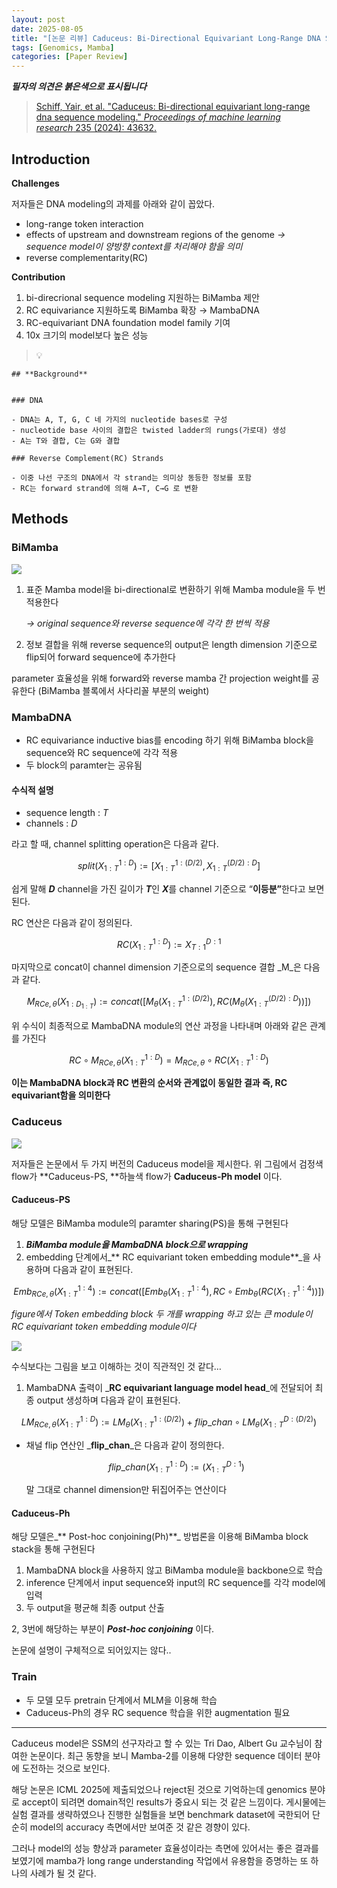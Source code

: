 ```yaml
---
layout: post
date: 2025-08-05
title: "[논문 리뷰] Caduceus: Bi-Directional Equivariant Long-Range DNA Sequence Modeling"
tags: [Genomics, Mamba]
categories: [Paper Review]
---
```


<span class="notion-red">_**필자의 의견은 붉은색으로 표시됩니다**_</span>


> [Schiff, Yair, et al. "Caduceus: Bi-directional equivariant long-range dna sequence modeling." ](https://pmc.ncbi.nlm.nih.gov/articles/PMC12189541/)[_Proceedings of machine learning research_](https://pmc.ncbi.nlm.nih.gov/articles/PMC12189541/)[ 235 (2024): 43632.](https://pmc.ncbi.nlm.nih.gov/articles/PMC12189541/)



## Introduction


**Challenges**


저자들은 DNA modeling의 과제를 아래와 같이 꼽았다.

- long-range token interaction
- effects of upstream and downstream regions of the genome 
_→ sequence model이 양방향 context를 처리해야 함을 의미_
- reverse complementarity(RC)

**Contribution**

1. bi-direcrional sequence modeling 지원하는 BiMamba 제안
1. RC equivariance 지원하도록 BiMamba 확장 → MambaDNA
1. RC-equivariant DNA foundation model family 기여
1. 10x 크기의 model보다 높은 성능

> 💡 


	## **Background**


	### DNA

	- DNA는 A, T, G, C 네 가지의 nucleotide bases로 구성
	- nucleotide base 사이의 결합은 twisted ladder의 rungs(가로대) 생성
	- A는 T와 결합, C는 G와 결합

	### Reverse Complement(RC) Strands

	- 이중 나선 구조의 DNA에서 각 strand는 의미상 동등한 정보를 포함
	- RC는 forward strand에 의해 A→T, C→G 로 변환


## Methods



### BiMamba


![](https://prod-files-secure.s3.us-west-2.amazonaws.com/542b861c-36a8-4051-84e5-8804b6728dba/2c247d59-7815-4980-99f0-8f0d21f445a7/image.png?X-Amz-Algorithm=AWS4-HMAC-SHA256&X-Amz-Content-Sha256=UNSIGNED-PAYLOAD&X-Amz-Credential=ASIAZI2LB46654UQEPXR%2F20250915%2Fus-west-2%2Fs3%2Faws4_request&X-Amz-Date=20250915T230103Z&X-Amz-Expires=3600&X-Amz-Security-Token=IQoJb3JpZ2luX2VjEAYaCXVzLXdlc3QtMiJHMEUCIQCMOQQHcGzm1NWL3XMi5RLeF2yIHLznd2rnO6MWHya9XAIgVo5%2B6qTw34En0I449hnUem7r4xxyw4%2FWEI6s6VDWWD0q%2FwMIfxAAGgw2Mzc0MjMxODM4MDUiDMMLNiZMGDt1IEN0cyrcA%2FT4ctecxMG791pBAMvqCqkCcmC8rnsuvlP5CEbk3aW%2BS4Lur4pfu7usarxTEjuUotHtYdTuWAHQkUT2PF5AYL3wSW3nyrnDP7UJj3SKXkdVymB5jhpX6ZAYaprOMyTzcPUqjwKc36K%2BUaF77dNcOMoK3cdO%2FH92o8aKZRepCThLQHpdqKNaSGqrJpPaj%2FvWH4nS261umA4HqtJ%2BOkbKoG%2BN80NTRqOoS%2FFD%2FfrY9FexNQtnEjp6zgIUw1twjXFfE6kwrllyyVDlv%2BJeaseQDOJagHHN2ca2mrew%2BY7it4y110l0XZYZmSRTH5lqSWvjG%2Fiesq%2FoIBFapZYs%2BUzP1j%2FkTn6m2RZDO2fN4iLdBKZMqrEmknIOkGOL%2BnqGIvyHCfSgTEanrzqpY4H%2BUramK1en4eh%2BPtB0Vub7JQ%2FCKFje9FRMFctnSXbA2K1%2BiUSvQXFRFPASpQpyIVdyfdjdzhX8A85sldE9RWoducgJYCVT2jUqJcOPc8SxejohTzOD3xsXyOC8HyIK%2BK8XsNRgT6hXgtBr6pcOlYSuq%2Fs%2B9XL8O0q4EZoRThP7DRcF7ITMI90xUt9rIaIijNUdwFhBCscO5wICKVLNT2VpXNm6ycKFNzcVBGozuWxInpQ2MPqdosYGOqUBjH6wTBZDfBuJRKF%2B9LAT1HfVln2qoaYu96wO%2BcQ%2Bl9dP5NzXZCG59KdG4XBRcTQcKJ%2BeRce7d7SQJWeTirl8NcBJWsF0rWltdf7jnDhGt8BFtLtGYoiaQ11T4G3ZU47pX27oSpsnex%2F0NqyWOiDmyKaWm2GsnVjSdTR0tiTmJ7dYil%2B%2F8oMuRQMi5V0Q68YKgb%2BlAPgJH6vHqQA9Ff3mW%2FLUgj7l&X-Amz-Signature=e69c2a3f15e13b8df3e449a0c8ca8cee0c628b29305160461ef3df71c7d21c7e&X-Amz-SignedHeaders=host&x-amz-checksum-mode=ENABLED&x-id=GetObject)

1. 표준 Mamba model을 bi-directional로 변환하기 위해 Mamba module을 두 번 적용한다

	_→ original sequence와 reverse sequence에 각각 한 번씩 적용_

1. 정보 결합을 위해 reverse sequence의 output은 length dimension 기준으로 flip되어 forward sequence에 추가한다

parameter 효율성을 위해 forward와 reverse mamba 간 projection weight를 공유한다 (BiMamba 블록에서 사다리꼴 부분의 weight)



### MambaDNA

- RC equivariance inductive bias를 encoding 하기 위해 BiMamba block을 sequence와 RC sequence에 각각 적용
- 두 block의 paramter는 공유됨


#### 수식적 설명

- sequence length : _T_
- channels : _D_

라고 할 때,  channel splitting operation은 다음과 같다.


$$
split(X^{1:D}_{1:T}):=[X^{1:(D/2)}_{1:T},X^{(D/2):D}_{1:T}]
$$


<span class="notion-red">쉽게 말해 </span><span class="notion-red">_**D**_</span><span class="notion-red"> channel을 가진 길이가 </span><span class="notion-red">_**T**_</span><span class="notion-red">인 </span><span class="notion-red">_**X**_</span><span class="notion-red">를 channel 기준으로 “</span><span class="notion-red">**이등분”**</span><span class="notion-red">한다고 보면 된다.</span>


RC 연산은 다음과 같이 정의된다.


$$
RC(X^{1:D}_{1:T}):=X^{D:1}_{T:1}
$$


마지막으로 concat이 channel dimension 기준으로의 sequence 결합 _M_은 다음과 같다.


$$
M_{RCe,\theta}(X_{1:D_{1:T}}):=concat([M_{\theta}(X^{1:(D/2)}_{1:T}),RC(M_{\theta}(X^{(D/2):D}_{1:T}))])
$$


위 수식이 최종적으로 MambaDNA module의 연산 과정을 나타내며 아래와 같은 관계를 가진다


$$
RC\circ M_{RCe,\theta}(X^{1:D}_{1:T}) = M_{RCe,\theta} \circ RC(X^{1:D}_{1:T})
$$


**이는 MambaDNA block과 RC 변환의 순서와 관계없이 동일한 결과 즉, RC equivariant함을 의미한다**



### Caduceus


![](https://prod-files-secure.s3.us-west-2.amazonaws.com/542b861c-36a8-4051-84e5-8804b6728dba/f94a60d7-8145-473b-aef9-7c68d3ec604a/image.png?X-Amz-Algorithm=AWS4-HMAC-SHA256&X-Amz-Content-Sha256=UNSIGNED-PAYLOAD&X-Amz-Credential=ASIAZI2LB46654UQEPXR%2F20250915%2Fus-west-2%2Fs3%2Faws4_request&X-Amz-Date=20250915T230103Z&X-Amz-Expires=3600&X-Amz-Security-Token=IQoJb3JpZ2luX2VjEAYaCXVzLXdlc3QtMiJHMEUCIQCMOQQHcGzm1NWL3XMi5RLeF2yIHLznd2rnO6MWHya9XAIgVo5%2B6qTw34En0I449hnUem7r4xxyw4%2FWEI6s6VDWWD0q%2FwMIfxAAGgw2Mzc0MjMxODM4MDUiDMMLNiZMGDt1IEN0cyrcA%2FT4ctecxMG791pBAMvqCqkCcmC8rnsuvlP5CEbk3aW%2BS4Lur4pfu7usarxTEjuUotHtYdTuWAHQkUT2PF5AYL3wSW3nyrnDP7UJj3SKXkdVymB5jhpX6ZAYaprOMyTzcPUqjwKc36K%2BUaF77dNcOMoK3cdO%2FH92o8aKZRepCThLQHpdqKNaSGqrJpPaj%2FvWH4nS261umA4HqtJ%2BOkbKoG%2BN80NTRqOoS%2FFD%2FfrY9FexNQtnEjp6zgIUw1twjXFfE6kwrllyyVDlv%2BJeaseQDOJagHHN2ca2mrew%2BY7it4y110l0XZYZmSRTH5lqSWvjG%2Fiesq%2FoIBFapZYs%2BUzP1j%2FkTn6m2RZDO2fN4iLdBKZMqrEmknIOkGOL%2BnqGIvyHCfSgTEanrzqpY4H%2BUramK1en4eh%2BPtB0Vub7JQ%2FCKFje9FRMFctnSXbA2K1%2BiUSvQXFRFPASpQpyIVdyfdjdzhX8A85sldE9RWoducgJYCVT2jUqJcOPc8SxejohTzOD3xsXyOC8HyIK%2BK8XsNRgT6hXgtBr6pcOlYSuq%2Fs%2B9XL8O0q4EZoRThP7DRcF7ITMI90xUt9rIaIijNUdwFhBCscO5wICKVLNT2VpXNm6ycKFNzcVBGozuWxInpQ2MPqdosYGOqUBjH6wTBZDfBuJRKF%2B9LAT1HfVln2qoaYu96wO%2BcQ%2Bl9dP5NzXZCG59KdG4XBRcTQcKJ%2BeRce7d7SQJWeTirl8NcBJWsF0rWltdf7jnDhGt8BFtLtGYoiaQ11T4G3ZU47pX27oSpsnex%2F0NqyWOiDmyKaWm2GsnVjSdTR0tiTmJ7dYil%2B%2F8oMuRQMi5V0Q68YKgb%2BlAPgJH6vHqQA9Ff3mW%2FLUgj7l&X-Amz-Signature=41a052705e9c390e0cc18815aa277c9b6d1b7ee29b808ca1433afafa55d5b42a&X-Amz-SignedHeaders=host&x-amz-checksum-mode=ENABLED&x-id=GetObject)


저자들은 논문에서 두 가지 버전의 Caduceus model을 제시한다. 위 그림에서 검정색 flow가 **Caduceus-PS, **하늘색 flow가 **Caduceus-Ph model** 이다.



#### Caduceus-PS


해당 모델은 BiMamba module의 paramter sharing(PS)을 통해 구현된다

1. _**BiMamba module을 MambaDNA block으로 wrapping**_
1. embedding 단계에서_** RC equivariant token embedding module**_을 사용하며 다음과 같이 표현된다.

$$
Emb_{RCe,\theta}(X^{1:4}_{1:T}):=concat([Emb_{\theta}(X^{1:4}_{1:T}),RC \circ Emb_{\theta}(RC(X^{1:4}_{1:T}))])
$$


_figure에서 Token embedding block 두 개를 wrapping 하고 있는 큰 module이 RC equivariant token embedding module이다_


![](https://prod-files-secure.s3.us-west-2.amazonaws.com/542b861c-36a8-4051-84e5-8804b6728dba/b175e4da-71eb-4e91-8c23-a06dabe673c9/image.png?X-Amz-Algorithm=AWS4-HMAC-SHA256&X-Amz-Content-Sha256=UNSIGNED-PAYLOAD&X-Amz-Credential=ASIAZI2LB46654UQEPXR%2F20250915%2Fus-west-2%2Fs3%2Faws4_request&X-Amz-Date=20250915T230103Z&X-Amz-Expires=3600&X-Amz-Security-Token=IQoJb3JpZ2luX2VjEAYaCXVzLXdlc3QtMiJHMEUCIQCMOQQHcGzm1NWL3XMi5RLeF2yIHLznd2rnO6MWHya9XAIgVo5%2B6qTw34En0I449hnUem7r4xxyw4%2FWEI6s6VDWWD0q%2FwMIfxAAGgw2Mzc0MjMxODM4MDUiDMMLNiZMGDt1IEN0cyrcA%2FT4ctecxMG791pBAMvqCqkCcmC8rnsuvlP5CEbk3aW%2BS4Lur4pfu7usarxTEjuUotHtYdTuWAHQkUT2PF5AYL3wSW3nyrnDP7UJj3SKXkdVymB5jhpX6ZAYaprOMyTzcPUqjwKc36K%2BUaF77dNcOMoK3cdO%2FH92o8aKZRepCThLQHpdqKNaSGqrJpPaj%2FvWH4nS261umA4HqtJ%2BOkbKoG%2BN80NTRqOoS%2FFD%2FfrY9FexNQtnEjp6zgIUw1twjXFfE6kwrllyyVDlv%2BJeaseQDOJagHHN2ca2mrew%2BY7it4y110l0XZYZmSRTH5lqSWvjG%2Fiesq%2FoIBFapZYs%2BUzP1j%2FkTn6m2RZDO2fN4iLdBKZMqrEmknIOkGOL%2BnqGIvyHCfSgTEanrzqpY4H%2BUramK1en4eh%2BPtB0Vub7JQ%2FCKFje9FRMFctnSXbA2K1%2BiUSvQXFRFPASpQpyIVdyfdjdzhX8A85sldE9RWoducgJYCVT2jUqJcOPc8SxejohTzOD3xsXyOC8HyIK%2BK8XsNRgT6hXgtBr6pcOlYSuq%2Fs%2B9XL8O0q4EZoRThP7DRcF7ITMI90xUt9rIaIijNUdwFhBCscO5wICKVLNT2VpXNm6ycKFNzcVBGozuWxInpQ2MPqdosYGOqUBjH6wTBZDfBuJRKF%2B9LAT1HfVln2qoaYu96wO%2BcQ%2Bl9dP5NzXZCG59KdG4XBRcTQcKJ%2BeRce7d7SQJWeTirl8NcBJWsF0rWltdf7jnDhGt8BFtLtGYoiaQ11T4G3ZU47pX27oSpsnex%2F0NqyWOiDmyKaWm2GsnVjSdTR0tiTmJ7dYil%2B%2F8oMuRQMi5V0Q68YKgb%2BlAPgJH6vHqQA9Ff3mW%2FLUgj7l&X-Amz-Signature=662314b7cdf5d84c369d72f490ea8f3882d4b5f1576064480607992d6ecee068&X-Amz-SignedHeaders=host&x-amz-checksum-mode=ENABLED&x-id=GetObject)


<span class="notion-red">수식보다는 그림을 보고 이해하는 것이 직관적인 것 같다…</span>

1. MambaDNA 출력이 _**RC equivariant language model head**_에 전달되어 최종 output 생성하며 다음과 같이 표현된다.

$$
LM_{RCe,\theta}(X^{1:D}_{1:T}):= LM_{\theta}(X^{1:(D/2)}_{1:T})+flip\_chan\circ LM_{\theta}(X^{D:(D/2)}_{1:T})
$$

- 채널 flip 연산인 _**flip\_chan**_은 다음과 같이 정의한다.

	$$
	flip\_chan(X^{1:D}_{1:T}):=(X^{D:1}_{1:T})
	$$


	말 그대로 channel dimension만 뒤집어주는 연산이다



#### Caduceus-Ph


해당 모델은_** Post-hoc conjoining(Ph)**_ 방법론을 이용해 BiMamba block stack을 통해 구현된다

1. MambaDNA block을 사용하지 않고 BiMamba module을 backbone으로 학습
1. inference 단계에서 input sequence와 input의 RC sequence를 각각 model에 입력
1. 두 output을 평균해 최종 output 산출

2, 3번에 해당하는 부분이 _**Post-hoc conjoining**_ 이다.


<span class="notion-red">논문에 설명이 구체적으로 되어있지는 않다..</span>



### Train

- 두 모델 모두 pretrain 단계에서 MLM을 이용해 학습
- Caduceus-Ph의 경우 RC sequence 학습을 위한 augmentation 필요

---


<span class="notion-red">Caduceus model은 SSM의 선구자라고 할 수 있는 Tri Dao, Albert Gu 교수님이 참여한 논문이다. 최근 동향을 보니 Mamba-2를 이용해 다양한 sequence 데이터 분야에 도전하는 것으로 보인다.</span>


<span class="notion-red">해당 논문은 ICML 2025에 제출되었으나 reject된 것으로 기억하는데 genomics 분야로 accept이 되려면 domain적인 results가 중요시 되는 것 같은 느낌이다. 게시물에는 실험 결과를 생략하였으나 진행한 실험들을 보면 benchmark dataset에 국한되어 단순히 model의 accuracy 측면에서만 보여준 것 같은 경향이 있다.</span>


<span class="notion-red">그러나 model의 성능 향상과 parameter 효율성이라는 측면에 있어서는 좋은 결과를 보였기에 mamba가 long range understanding 작업에서 유용함을 증명하는 또 하나의 사례가 될 것 같다.</span>

